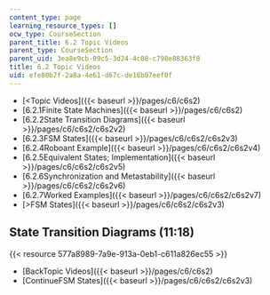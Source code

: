 ```yaml
---
content_type: page
learning_resource_types: []
ocw_type: CourseSection
parent_title: 6.2 Topic Videos
parent_type: CourseSection
parent_uid: 3ea8e9cb-09c5-3d24-4c08-c798e88363f8
title: 6.2 Topic Videos
uid: efe80b7f-2a8a-4e61-d67c-de18b07eef0f
---
```


*   [\<Topic Videos]({{< baseurl >}}/pages/c6/c6s2)
*   [6.2.1Finite State Machines]({{< baseurl >}}/pages/c6/c6s2)
*   [6.2.2State Transition Diagrams]({{< baseurl >}}/pages/c6/c6s2/c6s2v2)
*   [6.2.3FSM States]({{< baseurl >}}/pages/c6/c6s2/c6s2v3)
*   [6.2.4Roboant Example]({{< baseurl >}}/pages/c6/c6s2/c6s2v4)
*   [6.2.5Equivalent States; Implementation]({{< baseurl >}}/pages/c6/c6s2/c6s2v5)
*   [6.2.6Synchronization and Metastability]({{< baseurl >}}/pages/c6/c6s2/c6s2v6)
*   [6.2.7Worked Examples]({{< baseurl >}}/pages/c6/c6s2/c6s2v7)
*   [\>FSM States]({{< baseurl >}}/pages/c6/c6s2/c6s2v3)

State Transition Diagrams (11:18)
---------------------------------

{{< resource 577a8989-7a9e-913a-0eb1-c611a826ec55 >}}

*   [BackTopic Videos]({{< baseurl >}}/pages/c6/c6s2)
*   [ContinueFSM States]({{< baseurl >}}/pages/c6/c6s2/c6s2v3)